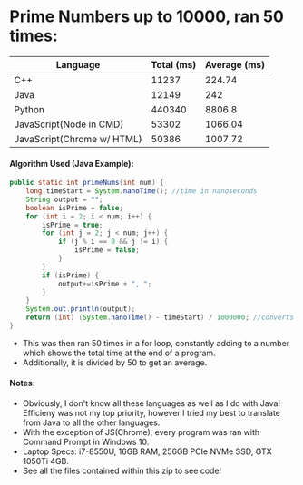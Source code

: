 # Prime Numbers up to 10000, ran 50 times:

| Language                   	| Total (ms) 	| Average (ms) 	|
|----------------------------	|------------	|--------------	|
| C++                        	| 11237      	| 224.74       	|
| Java                       	| 12149      	| 242          	|
| Python                     	| 440340     	| 8806.8       	|
| JavaScript(Node in CMD)    	| 53302      	| 1066.04      	|
| JavaScript(Chrome w/ HTML) 	| 50386      	| 1007.72      	|

#### Algorithm Used (Java Example):
```Java
public static int primeNums(int num) {
	long timeStart = System.nanoTime(); //time in nanoseconds
	String output = "";
	boolean isPrime = false;
	for (int i = 2; i < num; i++) {
		isPrime = true;
		for (int j = 2; j < num; j++) {
			if (j % i == 0 && j != i) {
				isPrime = false;
			}
		}
		if (isPrime) {
			output+=isPrime + ", ";
		}
	}
	System.out.println(output);
	return (int) (System.nanoTime() - timeStart) / 1000000; //converts from nanoseconds to milliseconds
}
```
+ This was then ran 50 times in a for loop, constantly adding to a number which shows the total time at the end of a program.
+ Additionally, it is divided by 50 to get an average.

#### Notes:

+ Obviously, I don't know all these languages as well as I do with Java! Efficieny was not my top priority, however I tried my
best to translate from Java to all the other languages.
+ With the exception of JS(Chrome), every program was ran with Command Prompt in Windows 10.
+ Laptop Specs: i7-8550U, 16GB RAM, 256GB PCIe NVMe SSD, GTX 1050Ti 4GB.
+ See all the files contained within this zip to see code!
	
